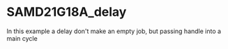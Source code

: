 # SAMD21G18A_delay
In this example a delay don't make an empty job, but passing handle into a main cycle
